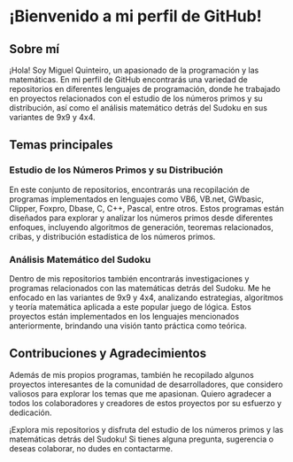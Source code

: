 # ¡Bienvenido a mi perfil de GitHub!

## Sobre mí
¡Hola! Soy Miguel Quinteiro, un apasionado de la programación y las matemáticas. En mi perfil de GitHub encontrarás una variedad de repositorios en diferentes lenguajes de programación, donde he trabajado en proyectos relacionados con el estudio de los números primos y su distribución, así como el análisis matemático detrás del Sudoku en sus variantes de 9x9 y 4x4.

## Temas principales

### Estudio de los Números Primos y su Distribución
En este conjunto de repositorios, encontrarás una recopilación de programas implementados en lenguajes como VB6, VB.net, GWbasic, Clipper, Foxpro, Dbase, C, C++, Pascal, entre otros. Estos programas están diseñados para explorar y analizar los números primos desde diferentes enfoques, incluyendo algoritmos de generación, teoremas relacionados, cribas, y distribución estadística de los números primos.

### Análisis Matemático del Sudoku
Dentro de mis repositorios también encontrarás investigaciones y programas relacionados con las matemáticas detrás del Sudoku. Me he enfocado en las variantes de 9x9 y 4x4, analizando estrategias, algoritmos y teoría matemática aplicada a este popular juego de lógica. Estos proyectos están implementados en los lenguajes mencionados anteriormente, brindando una visión tanto práctica como teórica.

## Contribuciones y Agradecimientos
Además de mis propios programas, también he recopilado algunos proyectos interesantes de la comunidad de desarrolladores, que considero valiosos para explorar los temas que me apasionan. Quiero agradecer a todos los colaboradores y creadores de estos proyectos por su esfuerzo y dedicación.

¡Explora mis repositorios y disfruta del estudio de los números primos y las matemáticas detrás del Sudoku! Si tienes alguna pregunta, sugerencia o deseas colaborar, no dudes en contactarme.

